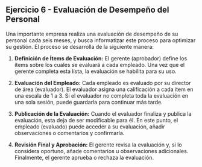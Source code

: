 ## Ejercicio 6 - Evaluación de Desempeño del Personal

Una importante empresa realiza una evaluación de desempeño de su personal cada seis meses, y busca informatizar este proceso para optimizar su gestión. El proceso se desarrolla de la siguiente manera:

1. **Definición de Ítems de Evaluación:** El gerente (aprobador) define los ítems sobre los cuales se evaluará a cada empleado. Una vez que el gerente completa esta lista, la evaluación se habilita para su uso.

2. **Evaluación del Empleado:** Cada empleado es evaluado por su director de área (evaluador). El evaluador asigna una calificación a cada ítem en una escala de 1 a 3. Si el evaluador no completa toda la evaluación en una sola sesión, puede guardarla para continuar más tarde.

3. **Publicación de la Evaluación:** Cuando el evaluador finaliza y publica la evaluación, esta deja de ser modificable para él. En este punto, el empleado (evaluado) puede acceder a su evaluación, añadir observaciones o comentarios y confirmarla.

4. **Revisión Final y Aprobación:** El gerente revisa la evaluación y, si lo considera oportuno, añade comentarios u observaciones adicionales. Finalmente, el gerente aprueba o rechaza la evaluación.
